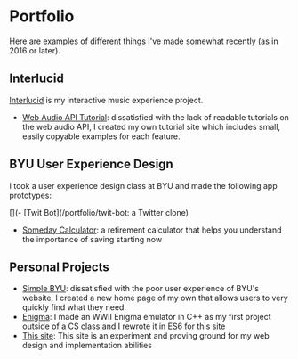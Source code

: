 # Portfolio

Here are examples of different things I've made somewhat recently (as in 2016 or later).

## Interlucid

[Interlucid](https://interlucid.com/) is my interactive music experience project.

- [Web Audio API Tutorial](https://web-audio-api.firebaseapp.com/): dissatisfied with the lack of readable tutorials on the web audio API, I created my own tutorial site which includes small, easily copyable examples for each feature.

## BYU User Experience Design

I took a user experience design class at BYU and made the following app prototypes:

[](- [Twit Bot](/portfolio/twit-bot: a Twitter clone)
- [Someday Calculator](/portfolio/someday-calc): a retirement calculator that helps you understand the importance of saving starting now

## Personal Projects

- [Simple BYU](https://simple-byu.firebaseapp.com/): dissatisfied with the poor user experience of BYU's website, I created a new home page of my own that allows users to very quickly find what they need.
- [Enigma](/portfolio/enigma): I made an WWII Enigma emulator in C++ as my first project outside of a CS class and I rewrote it in ES6 for this site
- [This site](/): This site is an experiment and proving ground for my web design and implementation abilities
